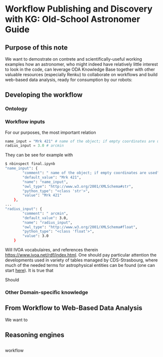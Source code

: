 # Workflow Publishing and Discovery with KG: Old-School Astronomer Guide

## Purpose of this note

We want to demostrate on contrete and scientifically-useful working examples how an astronomer, who might indeed have relatively little interest to look in the code, can leverage ODA Knowledge Base together with other valuable resources (especially Renku) to collaborate on workflows and build web-based data analysis, ready for consumption by our robots:

## Developing the workflow

### Ontology


### Workflow inputs

For our purposes, the most important relation

```python
name_input = "Mrk 421" # name of the object; if empty coordinates are used http://odahub.io/ontology/sources/mrk421
radius_input = 3.0 # arcmin
```

They can be see for example with 
```bash
$ nbinspect final.ipynb
"name_input": {
        "comment": " name of the object; if empty coordinates are used",
        "default_value": "Mrk 421",
        "name": "name_input",
        "owl_type": "http://www.w3.org/2001/XMLSchema#str",
        "python_type": "<class 'str'>",
        "value": "Mrk 421"
    },
...
"radius_input": {
        "comment": " arcmin",
        "default_value": 3.0,
        "name": "radius_input",
        "owl_type": "http://www.w3.org/2001/XMLSchema#float",
        "python_type": "<class 'float'>",
        "value": 3.0
    }
```
Will IVOA vocabulaires, and references therein https://www.ivoa.net/rdf/index.html. One should pay particular attention the developments used in variety of tables managed by CDS-Strasbourg, where much of the needed terms for astrophysical entities can be found (one can start [here](https://www.ivoa.net/documents/UCD1+/)).
It is true that

Should 

### Other Domain-specific knowledge




## From Workflow to Web-Based Data Analysis

We want to 

## Reasoning engines

## 

workflow
